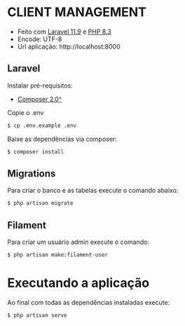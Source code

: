 # CLIENT MANAGEMENT

* Feito com [Laravel 11.9](http://laravel.com) e [PHP 8.3](https://www.php.net)
* Encode: UTF-8
* Url aplicação: http://localhost:8000

## Laravel

Instalar pré-requisitos:

* [Composer 2.0^](https://getcomposer.org)

Copie o .env

```sh
$ cp .env.example .env
```

Baixe as dependências via composer:

```sh
$ composer install
```

## Migrations

Para criar o banco e as tabelas execute o comando abaixo:

```sh
$ php artisan migrate
```

## Filament

Para criar um usuário admin execute o comando:
```sh
$ php artisan make:filament-user
```

# Executando a aplicação

Ao final com todas as dependências instaladas execute:
```sh
$ php artisan serve
```